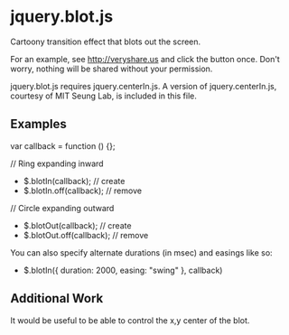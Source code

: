 jquery.blot.js
=======

Cartoony transition effect that blots out the screen.

For an example, see http://veryshare.us and click the button once. Don't worry, nothing will be shared without your permission.

jquery.blot.js requires jquery.centerIn.js. A version of jquery.centerIn.js, courtesy of MIT Seung Lab, is included in this file.

## Examples

var callback = function () {};

// Ring expanding inward

- $.blotIn(callback); // create
- $.blotIn.off(callback); // remove

// Circle expanding outward

- $.blotOut(callback); // create
- $.blotOut.off(callback); // remove

You can also specify alternate durations (in msec) and easings like so:

- $.blotIn({ duration: 2000, easing: "swing" }, callback)

## Additional Work

It would be useful to be able to control the x,y center of the blot.